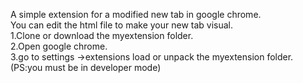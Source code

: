 A simple extension for a modified new tab in google chrome.<br>
You can edit the html file to make your new tab visual.<br>
1.Clone or download the myextension folder.<br>
2.Open google chrome.<br>
3.go to settings ->extensions load or unpack the myextension folder.<br>
(PS:you must be in developer mode)<br>
